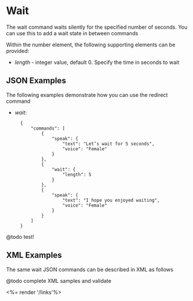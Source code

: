 # Wait

The wait command waits silently for the specified number of seconds. You can use this to add a wait state in between commands

Within the number element, the following supporting elements can be provided:

* *length* - integer value, default 0. Specify the time in seconds to wait


## JSON Examples

The following examples demonstrate how you can use the redirect command

* *wait*:

		{
			"commands": [
				{
					"speak": {
						"text": "Let’s wait for 5 seconds",
						"voice": "Female"
					}
				},
				{
					"wait": {
						"length": 5
					}
				},
				{
					"speak": {
						"text": "I hope you enjoyed waiting",
						"voice": "Female"
					}
				}
			]
		}

@todo test!

## XML Examples

The same wait JSON commands can be described in XML as follows 

@todo complete XML samples and validate

<%= render '/links'%>